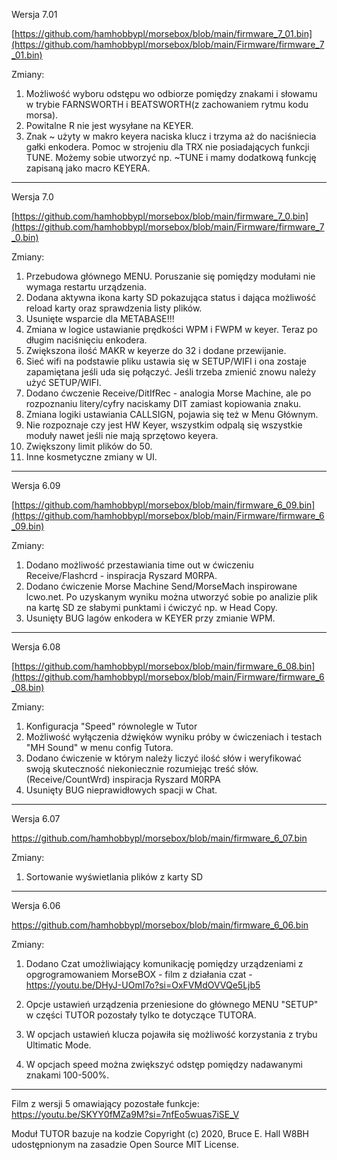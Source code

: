 Wersja 7.01

[https://github.com/hamhobbypl/morsebox/blob/main/firmware_7_01.bin](https://github.com/hamhobbypl/morsebox/blob/main/Firmware/firmware_7_01.bin)

Zmiany:
1. Możliwość wyboru odstępu wo odbiorze pomiędzy znakami i słowamu w trybie FARNSWORTH i BEATSWORTH(z zachowaniem rytmu kodu morsa).
2. Powitalne R nie jest wysyłane na KEYER.
3. Znak ~ użyty w makro keyera naciska klucz i trzyma aż do naciśniecia gałki enkodera. Pomoc w strojeniu dla TRX nie posiadających funkcji TUNE.
Możemy sobie utworzyć np. ~TUNE i mamy dodatkową funkcję zapisaną jako macro KEYERA.


*******************************************************

Wersja 7.0

[https://github.com/hamhobbypl/morsebox/blob/main/firmware_7_0.bin](https://github.com/hamhobbypl/morsebox/blob/main/Firmware/firmware_7_0.bin)

Zmiany:
1. Przebudowa głównego MENU. Poruszanie się pomiędzy modułami nie wymaga restartu urządzenia.
2. Dodana aktywna ikona karty SD pokazująca status i dająca możliwość reload karty oraz sprawdzenia listy plików.
3. Usunięte wsparcie dla METABASE!!!
4. Zmiana w logice ustawianie prędkości WPM i FWPM w keyer. Teraz po długim naciśnięciu enkodera.
5. Zwiększona ilość MAKR w keyerze do 32 i dodane przewijanie.
6. Sieć wifi na podstawie pliku ustawia się w SETUP/WIFI i ona zostaje zapamiętana jeśli uda się połączyć. Jeśli trzeba zmienić znowu należy użyć SETUP/WIFI.
7. Dodano ćwczenie Receive/DitIfRec - analogia Morse Machine, ale po rozpoznaniu litery/cyfry naciskamy DIT zamiast kopiowania znaku.
8. Zmiana logiki ustawiania CALLSIGN, pojawia się też w Menu Głównym.
9. Nie rozpoznaje czy jest HW Keyer, wszystkim odpalą się wszystkie moduły nawet jeśli nie mają sprzętowo keyera.
10. Zwiększony limit plików do 50.
11. Inne kosmetyczne zmiany w UI.

*******************************************************

Wersja 6.09

[https://github.com/hamhobbypl/morsebox/blob/main/firmware_6_09.bin](https://github.com/hamhobbypl/morsebox/blob/main/Firmware/firmware_6_09.bin)

Zmiany:

1. Dodano możliwość przestawiania time out w ćwiczeniu Receive/Flashcrd - inspiracja Ryszard M0RPA.
2. Dodano ćwiczenie Morse Machine Send/MorseMach inspirowane lcwo.net. Po uzyskanym wyniku można utworzyć sobie po analizie plik na kartę SD ze słabymi punktami i ćwiczyć np. w Head Copy.
3. Usunięty BUG lagów enkodera w KEYER przy zmianie WPM.

*******************************************************

Wersja 6.08

[https://github.com/hamhobbypl/morsebox/blob/main/firmware_6_08.bin](https://github.com/hamhobbypl/morsebox/blob/main/Firmware/firmware_6_08.bin)


Zmiany:

1. Konfiguracja "Speed" równolegle w Tutor
2. Możliwość wyłączenia dźwięków wyniku próby w ćwiczeniach i testach "MH Sound" w menu config Tutora. 
3. Dodano ćwiczenie w którym należy liczyć ilość słów i weryfikować swoją skuteczność niekoniecznie rozumiejąc treść słów.
(Receive/CountWrd) inspiracja Ryszard M0RPA
4. Usunięty BUG nieprawidłowych spacji w Chat.



*******************************************************
Wersja 6.07

https://github.com/hamhobbypl/morsebox/blob/main/firmware_6_07.bin


Zmiany:

1. Sortowanie wyświetlania plików z karty SD


*******************************************************


Wersja 6.06


https://github.com/hamhobbypl/morsebox/blob/main/firmware_6_06.bin

Zmiany:

1. Dodano Czat umożliwiający komunikację pomiędzy urządzeniami z opgrogramowaniem MorseBOX - film z działania czat - https://youtu.be/DHyJ-UOmI7o?si=OxFVMdOVVQe5Ljb5

2. Opcje ustawień urządzenia przeniesione do głównego MENU "SETUP" w części TUTOR pozostały tylko te dotyczące TUTORA.

3. W opcjach ustawień klucza pojawiła się możliwość korzystania z trybu Ultimatic Mode.

4. W opcjach speed można zwiększyć odstęp pomiędzy nadawanymi znakami 100-500%. 

*******************************************************

Film z wersji 5 omawiający pozostałe funkcje: https://youtu.be/SKYY0fMZa9M?si=7nfEo5wuas7iSE_V




Moduł TUTOR bazuje na kodzie Copyright (c) 2020, Bruce E. Hall W8BH udostępnionym na zasadzie Open Source MIT License.
